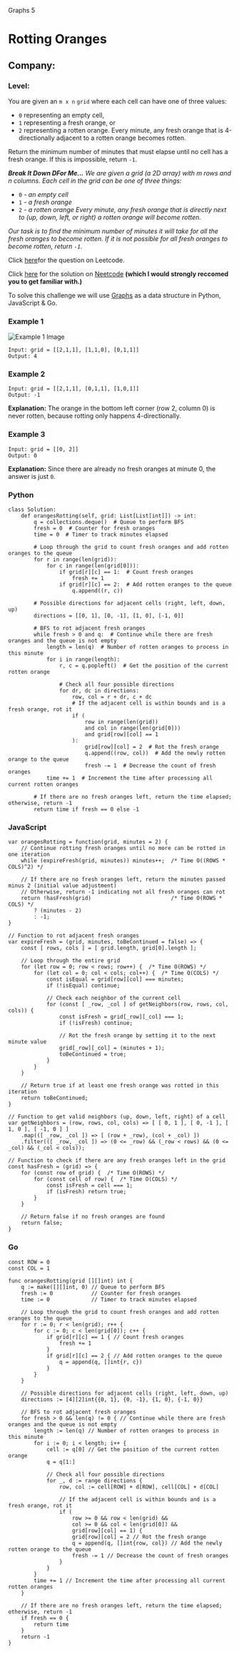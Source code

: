 Graphs 5
# Rotting Oranges
## Company: 
### Level:

You are given an `m x n` `grid` where each cell can have one of three values:

- `0` representing an empty cell,
- `1` representing a fresh orange, or
- `2` representing a rotten orange.
Every minute, any fresh orange that is 4-directionally adjacent to a rotten orange becomes rotten.

Return the minimum number of minutes that must elapse until no cell has a fresh orange. If this is impossible, return `-1`.

***Break It Down DFor Me...***
*We are given a grid (a 2D array) with m rows and n columns. Each cell in the grid can be one of three things:*

- `0` *- an empty cell*
- `1` *- a fresh orange*
- `2` *- a rotten orange*
*Every minute, any fresh orange that is directly next to (up, down, left, or right) a rotten orange will become rotten.*

*Our task is to find the minimum number of minutes it will take for all the fresh oranges to become rotten. If it is not possible for all fresh oranges to become rotten, return `-1`.*

Click [here](https://leetcode.com/problems/rotting-oranges/description/)for the question on Leetcode.

Click [here](https://www.youtube.com/watch?v=y704fEOx0s0) for the solution on [Neetcode](https://neetcode.io/) **(which I would strongly reccomed you to get familiar with.)**

To solve this challenge we will use [Graphs](https://www.simplilearn.com/tutorials/data-structure-tutorial/graphs-in-data-structure#:~:text=Graphs%20in%20data%20structures%20are,circuit%20networks%2C%20and%20social%20networks.) as a data structure in Python, JavaScript & Go.

### Example 1
![Example 1 Image](https://assets.leetcode.com/uploads/2019/02/16/oranges.png)
```
Input: grid = [[2,1,1], [1,1,0], [0,1,1]]
Output: 4
```

### Example 2
```
Input: grid = [[2,1,1], [0,1,1], [1,0,1]]
Output: -1
```
**Explanation:** The orange in the bottom left corner (row 2, column 0) is never rotten, because rotting only happens 4-directionally.

### Example 3
```
Input: grid = [[0, 2]]
Output: 0
```
**Explanation:** Since there are already no fresh oranges at minute 0, the answer is just `0`.

### Python
```
class Solution:
    def orangesRotting(self, grid: List[List[int]]) -> int:
        q = collections.deque()  # Queue to perform BFS
        fresh = 0  # Counter for fresh oranges
        time = 0  # Timer to track minutes elapsed

        # Loop through the grid to count fresh oranges and add rotten oranges to the queue
        for r in range(len(grid)):
            for c in range(len(grid[0])):
                if grid[r][c] == 1:  # Count fresh oranges
                    fresh += 1
                if grid[r][c] == 2:  # Add rotten oranges to the queue
                    q.append((r, c))

        # Possible directions for adjacent cells (right, left, down, up)
        directions = [[0, 1], [0, -1], [1, 0], [-1, 0]]

        # BFS to rot adjacent fresh oranges
        while fresh > 0 and q:  # Continue while there are fresh oranges and the queue is not empty
            length = len(q)  # Number of rotten oranges to process in this minute
            for i in range(length):
                r, c = q.popleft()  # Get the position of the current rotten orange

                # Check all four possible directions
                for dr, dc in directions:
                    row, col = r + dr, c + dc
                    # If the adjacent cell is within bounds and is a fresh orange, rot it
                    if (
                        row in range(len(grid))
                        and col in range(len(grid[0]))
                        and grid[row][col] == 1
                    ):
                        grid[row][col] = 2  # Rot the fresh orange
                        q.append((row, col))  # Add the newly rotten orange to the queue
                        fresh -= 1  # Decrease the count of fresh oranges
            time += 1  # Increment the time after processing all current rotten oranges

        # If there are no fresh oranges left, return the time elapsed; otherwise, return -1
        return time if fresh == 0 else -1
```

### JavaScript
```
var orangesRotting = function(grid, minutes = 2) {
    // Continue rotting fresh oranges until no more can be rotted in one iteration
    while (expireFresh(grid, minutes)) minutes++;  /* Time O((ROWS * COLS)^2) */

    // If there are no fresh oranges left, return the minutes passed minus 2 (initial value adjustment)
    // Otherwise, return -1 indicating not all fresh oranges can rot
    return !hasFresh(grid)                         /* Time O(ROWS * COLS) */
        ? (minutes - 2)
        : -1;
}

// Function to rot adjacent fresh oranges
var expireFresh = (grid, minutes, toBeContinued = false) => {
    const [ rows, cols ] = [ grid.length, grid[0].length ];

    // Loop through the entire grid
    for (let row = 0; row < rows; row++) {  /* Time O(ROWS) */
        for (let col = 0; col < cols; col++) {  /* Time O(COLS) */
            const isEqual = grid[row][col] === minutes;
            if (!isEqual) continue;

            // Check each neighbor of the current cell
            for (const [ _row, _col ] of getNeighbors(row, rows, col, cols)) {
                const isFresh = grid[_row][_col] === 1;
                if (!isFresh) continue;

                // Rot the fresh orange by setting it to the next minute value
                grid[_row][_col] = (minutes + 1);
                toBeContinued = true;
            }
        }
    }

    // Return true if at least one fresh orange was rotted in this iteration
    return toBeContinued;
}

// Function to get valid neighbors (up, down, left, right) of a cell
var getNeighbors = (row, rows, col, cols) => [ [ 0, 1 ], [ 0, -1 ], [ 1, 0 ], [ -1, 0 ] ]
    .map(([ _row, _col ]) => [ (row + _row), (col + _col) ])
    .filter(([ _row, _col ]) => (0 <= _row) && (_row < rows) && (0 <= _col) && (_col < cols));

// Function to check if there are any fresh oranges left in the grid
const hasFresh = (grid) => {
    for (const row of grid) {  /* Time O(ROWS) */
        for (const cell of row) {  /* Time O(COLS) */
            const isFresh = cell === 1;
            if (isFresh) return true;
        }
    }

    // Return false if no fresh oranges are found
    return false;
}
```

### Go
```
const ROW = 0
const COL = 1

func orangesRotting(grid [][]int) int {
    q := make([][]int, 0) // Queue to perform BFS
    fresh := 0            // Counter for fresh oranges
    time := 0             // Timer to track minutes elapsed
    
    // Loop through the grid to count fresh oranges and add rotten oranges to the queue
    for r := 0; r < len(grid); r++ {
        for c := 0; c < len(grid[0]); c++ {
            if grid[r][c] == 1 { // Count fresh oranges
                fresh += 1
            }
            if grid[r][c] == 2 { // Add rotten oranges to the queue
                q = append(q, []int{r, c})
            }
        }
    }
    
    // Possible directions for adjacent cells (right, left, down, up)
    directions := [4][2]int{{0, 1}, {0, -1}, {1, 0}, {-1, 0}}
    
    // BFS to rot adjacent fresh oranges
    for fresh > 0 && len(q) != 0 { // Continue while there are fresh oranges and the queue is not empty
        length := len(q) // Number of rotten oranges to process in this minute
        for i := 0; i < length; i++ {
            cell := q[0] // Get the position of the current rotten orange
            q = q[1:]
            
            // Check all four possible directions
            for _, d := range directions {
                row, col := cell[ROW] + d[ROW], cell[COL] + d[COL]

                // If the adjacent cell is within bounds and is a fresh orange, rot it
                if (
                    row >= 0 && row < len(grid) &&
                    col >= 0 && col < len(grid[0]) &&
                    grid[row][col] == 1) {
                    grid[row][col] = 2 // Rot the fresh orange
                    q = append(q, []int{row, col}) // Add the newly rotten orange to the queue
                    fresh -= 1 // Decrease the count of fresh oranges
                }
            }
        }
        time += 1 // Increment the time after processing all current rotten oranges
    }
    
    // If there are no fresh oranges left, return the time elapsed; otherwise, return -1
    if fresh == 0 {
        return time
    }
    return -1
}
```